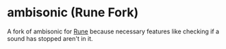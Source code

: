 # ambisonic (Rune Fork)

A fork of ambisonic for [Rune](https://github.com/Noxmore/rune) because necessary features like checking if a sound has stopped aren't in it.